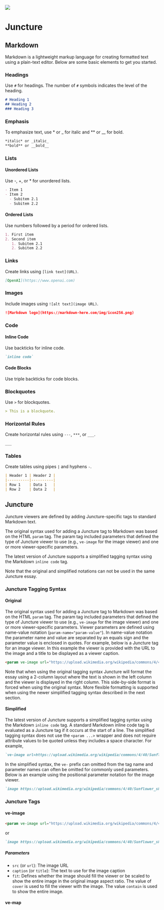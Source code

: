 [![](https://v3.juncture-digital.org/images/wb.svg)](https://v3.juncture-digital.org/wb)

# Juncture

## Markdown

Markdown is a lightweight markup language for creating formatted text using a plain-text editor. Below are some basic elements to get you started.

### Headings

Use `#` for headings. The number of `#` symbols indicates the level of the heading.

```markdown
# Heading 1
## Heading 2
### Heading 3
```

### Emphasis

To emphasize text, use * or _ for italic and ** or __ for bold.

```markdown
*italic* or _italic_
**bold** or __bold__
```

### Lists

#### Unordered Lists

Use -, +, or * for unordered lists.

```markdown
- Item 1
- Item 2
  - Subitem 2.1
  - Subitem 2.2
```

#### Ordered Lists

Use numbers followed by a period for ordered lists.

```markdown
1. First item
2. Second item
   1. Subitem 2.1
   2. Subitem 2.2
```

### Links

Create links using `[link text](URL)`.

```markdown
[OpenAI](https://www.openai.com)
```

### Images

Include images using `![alt text](image URL)`.

```markdown
![Markdown logo](https://markdown-here.com/img/icon256.png)
```

### Code

#### Inline Code

Use backticks for inline code.

```markdown
`inline code`
```

#### Code Blocks

Use triple backticks for code blocks.

### Blockquotes

Use `>` for blockquotes.

```markdown
> This is a blockquote.
```

### Horizontal Rules

Create horizontal rules using `---`, `***`, or `___`.

```markdown
___
```

### Tables

Create tables using pipes `|` and hyphens `-`.


```markdown
| Header 1 | Header 2 |
|----------|----------|
| Row 1    | Data 1   |
| Row 2    | Data 2   |
```

## Juncture

Juncture viewers are defined by adding Juncture-specific tags to standard Markdown text.

The original syntax used for adding a Juncture tag to Markdown was based on the HTML `param` tag.  The param tag included parameters that defined the type of Juncture viewer to use (e.g., `ve-image` for the image viewer) and one or more viewer-specific parameters.

The latest version of Juncture supports a simplified tagging syntax using the Markdown `inline code` tag.

Note that the original and simplified notations can not be used in the same Juncture essay.

### Juncture Tagging Syntax

#### Original

The original syntax used for adding a Juncture tag to Markdown was based on the HTML `param` tag.  The param tag included parameters that defined the type of Juncture viewer to use (e.g., `ve-image` for the image viewer) and one or more viewer-specific parameters.  Viewer parameters are defined using name-value notation (`param-name="param-value"`).  In name-value notation the parameter name and value are separated by an equals sign and the parameter value is enclosed in quotes.  For example, below is a Juncture tag for an image viewer.  In this example the viewer is provided with the URL to the image and a title to be displayed as a viewer caption. 

```markdown
<param ve-image url="https://upload.wikimedia.org/wikipedia/commons/4/40/Sunflower_sky_backdrop.jpg" title="A Sunflower">
```

Note that when using the original tagging syntax Juncture will format the essay using a 2-column layout where the text is shown in the left column and the viewer is displayed in the right column.  This side-by-side format is forced when using the original syntax.  More flexible formatting is supported when using the newer simplified tagging syntax described in the next section.

#### Simplified

The latest version of Juncture supports a simplified tagging syntax using the Markdown `inline code` tag.  A standard Markdown inline code tag is evaluated as a Juncture tag if it occurs at the start of a line.  The simplified tagging syntax does not use the `<param ...>` wrapper and does not require attribute values to be quoted unless they includes a space character.  For example,

```markdown
`ve-image url=https://upload.wikimedia.org/wikipedia/commons/4/40/Sunflower_sky_backdrop.jpg title="A Sunflower"`
```

In the simplified syntax, the `ve-` prefix can omitted from the tag name and parameter names can often be omitted for commonly used parameters.  Below is an example using the positional parameter notation for the image viewer.

```markdown
`image https://upload.wikimedia.org/wikipedia/commons/4/40/Sunflower_sky_backdrop.jpg title="A Sunflower"`
```

### Juncture Tags

#### ve-image

```markdown
<param ve-image url="https://upload.wikimedia.org/wikipedia/commons/4/40/Sunflower_sky_backdrop.jpg" title="A Sunflower">
```

or

```markdown
`image https://upload.wikimedia.org/wikipedia/commons/4/40/Sunflower_sky_backdrop.jpg title="A Sunflower"`
```

##### Parameters

- `src` (or `url`): The image URL
- `caption` (or `title`): The text to use for the image caption
- `fit`: Defines whether the image should fill the viewer or be scaled to show the entire image in the original image aspect ratio.  The value of `cover` is used to fill the viewer with the image. The value `contain` is used to show the entire image.

#### ve-map





